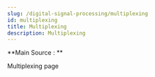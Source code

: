 ```yaml
---
slug: /digital-signal-processing/multiplexing
id: multiplexing
title: Multiplexing
description: Multiplexing
---
```


**Main Source : **

Multiplexing page
